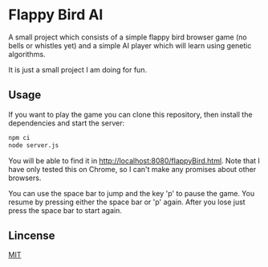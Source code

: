 # Flappy Bird AI

A small project which consists of a simple flappy bird browser game (no bells
or whistles yet) and a simple AI player which will learn using genetic
algorithms.

It is just a small project I am doing for fun.

## Usage

If you want to play the game you can clone this repository, then install the
dependencies and start the server:

```bash
npm ci
node server.js
```

You will be able to find it in [http://localhost:8080/flappyBird.html](http://localhost:8080/flappyBird.html). Note that I have only tested this on Chrome, so
I can't make any promises about other browsers.

You can use the space bar to jump and the key 'p' to pause the game. You resume
by pressing either the space bar or 'p' again. After you lose just press the
space bar to start again.

## Lincense

[MIT](https://choosealicense.com/licenses/mit/)
